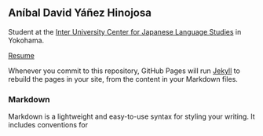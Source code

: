 ## Aníbal David Yáñez Hinojosa

Student at the [Inter University Center for Japanese Language Studies](https://web.stanford.edu/dept/IUC/cgi-bin/) in Yokohama.

[Resume](ResumeAnibal)

Whenever you commit to this repository, GitHub Pages will run [Jekyll](https://jekyllrb.com/) to rebuild the pages in your site, from the content in your Markdown files.

### Markdown

Markdown is a lightweight and easy-to-use syntax for styling your writing. It includes conventions for
